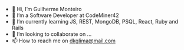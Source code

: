 - 👋 Hi, I’m Guilherme Monteiro
- 👀 I’m a Software Developer at CodeMiner42
- 🌱 I’m currently learning JS, REST, MongoDB, PSQL, React, Ruby and Rails 
- 💞️ I’m looking to collaborate on ...
- 📫 How to reach me on dkglima@mail.com

<!---
Thekote/Thekote is a ✨ special ✨ repository because its `README.md` (this file) appears on your GitHub profile.
You can click the Preview link to take a look at your changes.
--->
